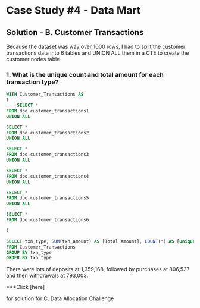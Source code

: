 # Case Study #4 - Data Mart

## Solution - B. Customer Transactions

Because the dataset was way over 1000 rows, I had to split the customer transactions data into 6 tables and UNION ALL them in a CTE to create the customer nodes table

### 1. What is the unique count and total amount for each transaction type?

````sql
WITH Customer_Transactions AS
(
    SELECT *
FROM dbo.customer_transactions1
UNION ALL

SELECT *
FROM dbo.customer_transactions2
UNION ALL

SELECT *
FROM dbo.customer_transactions3
UNION ALL

SELECT *
FROM dbo.customer_transactions4
UNION ALL

SELECT *
FROM dbo.customer_transactions5
UNION ALL

SELECT *
FROM dbo.customer_transactions6

)

SELECT txn_type, SUM(txn_amount) AS [Total Amount], COUNT(*) AS [Unique Type]
FROM Customer_Transactions
GROUP BY txn_type
ORDER BY txn_type
````

There were lots of deposits at 1,359,168, followed by purchases at 806,537 and then withdrawals at 793,003.


***Click [here]

for solution for C. Data Allocation Challenge

